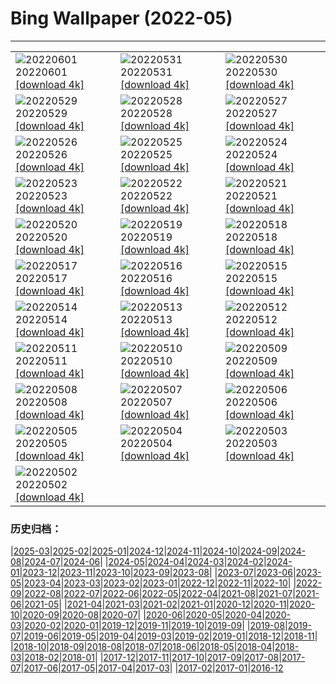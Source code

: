 # Bing Wallpaper (2022-05)
**************

<table><tr><td><img class="wallpaper" src="https://www.bing.com/th?id=OHR.ParrotDay_EN-US9824481217_1920x1080.jpg" alt="20220601"> 20220601 <a href="https://www.bing.com/th?id=OHR.ParrotDay_EN-US9824481217_UHD.jpg">[download 4k]</a></td><td><img class="wallpaper" src="https://www.bing.com/th?id=OHR.WW2Lincoln_EN-US6306243521_1920x1080.jpg" alt="20220531"> 20220531 <a href="https://www.bing.com/th?id=OHR.WW2Lincoln_EN-US6306243521_UHD.jpg">[download 4k]</a></td><td><img class="wallpaper" src="https://www.bing.com/th?id=OHR.HyaliteCreek_EN-US9700334811_1920x1080.jpg" alt="20220530"> 20220530 <a href="https://www.bing.com/th?id=OHR.HyaliteCreek_EN-US9700334811_UHD.jpg">[download 4k]</a></td></tr><tr><td><img class="wallpaper" src="https://www.bing.com/th?id=OHR.PurnululuNP_EN-US9646771554_1920x1080.jpg" alt="20220529"> 20220529 <a href="https://www.bing.com/th?id=OHR.PurnululuNP_EN-US9646771554_UHD.jpg">[download 4k]</a></td><td><img class="wallpaper" src="https://www.bing.com/th?id=OHR.MarinHeadlands_EN-US9564309974_1920x1080.jpg" alt="20220528"> 20220528 <a href="https://www.bing.com/th?id=OHR.MarinHeadlands_EN-US9564309974_UHD.jpg">[download 4k]</a></td><td><img class="wallpaper" src="https://www.bing.com/th?id=OHR.Monteverde_EN-US9503031199_1920x1080.jpg" alt="20220527"> 20220527 <a href="https://www.bing.com/th?id=OHR.Monteverde_EN-US9503031199_UHD.jpg">[download 4k]</a></td></tr><tr><td><img class="wallpaper" src="https://www.bing.com/th?id=OHR.Alhambra_EN-US9442124079_1920x1080.jpg" alt="20220526"> 20220526 <a href="https://www.bing.com/th?id=OHR.Alhambra_EN-US9442124079_UHD.jpg">[download 4k]</a></td><td><img class="wallpaper" src="https://www.bing.com/th?id=OHR.KornatiNP_EN-US0453245326_1920x1080.jpg" alt="20220525"> 20220525 <a href="https://www.bing.com/th?id=OHR.KornatiNP_EN-US0453245326_UHD.jpg">[download 4k]</a></td><td><img class="wallpaper" src="https://www.bing.com/th?id=OHR.RedBellied_EN-US7363239921_1920x1080.jpg" alt="20220524"> 20220524 <a href="https://www.bing.com/th?id=OHR.RedBellied_EN-US7363239921_UHD.jpg">[download 4k]</a></td></tr><tr><td><img class="wallpaper" src="https://www.bing.com/th?id=OHR.ZebraEgret_EN-US9268536963_1920x1080.jpg" alt="20220523"> 20220523 <a href="https://www.bing.com/th?id=OHR.ZebraEgret_EN-US9268536963_UHD.jpg">[download 4k]</a></td><td><img class="wallpaper" src="https://www.bing.com/th?id=OHR.AlbionFalls_EN-US5365811607_1920x1080.jpg" alt="20220522"> 20220522 <a href="https://www.bing.com/th?id=OHR.AlbionFalls_EN-US5365811607_UHD.jpg">[download 4k]</a></td><td><img class="wallpaper" src="https://www.bing.com/th?id=OHR.ApisMellifera_EN-US1549924485_1920x1080.jpg" alt="20220521"> 20220521 <a href="https://www.bing.com/th?id=OHR.ApisMellifera_EN-US1549924485_UHD.jpg">[download 4k]</a></td></tr><tr><td><img class="wallpaper" src="https://www.bing.com/th?id=OHR.GlassBridge_EN-US6168516510_1920x1080.jpg" alt="20220520"> 20220520 <a href="https://www.bing.com/th?id=OHR.GlassBridge_EN-US6168516510_UHD.jpg">[download 4k]</a></td><td><img class="wallpaper" src="https://www.bing.com/th?id=OHR.KansasPrairiefire_EN-US6008489579_1920x1080.jpg" alt="20220519"> 20220519 <a href="https://www.bing.com/th?id=OHR.KansasPrairiefire_EN-US6008489579_UHD.jpg">[download 4k]</a></td><td><img class="wallpaper" src="https://www.bing.com/th?id=OHR.SaltPondsMaras_EN-US5922073798_1920x1080.jpg" alt="20220518"> 20220518 <a href="https://www.bing.com/th?id=OHR.SaltPondsMaras_EN-US5922073798_UHD.jpg">[download 4k]</a></td></tr><tr><td><img class="wallpaper" src="https://www.bing.com/th?id=OHR.PawneeOwls_EN-US5086668928_1920x1080.jpg" alt="20220517"> 20220517 <a href="https://www.bing.com/th?id=OHR.PawneeOwls_EN-US5086668928_UHD.jpg">[download 4k]</a></td><td><img class="wallpaper" src="https://www.bing.com/th?id=OHR.BerninaBloodMoon_EN-US5538561384_1920x1080.jpg" alt="20220516"> 20220516 <a href="https://www.bing.com/th?id=OHR.BerninaBloodMoon_EN-US5538561384_UHD.jpg">[download 4k]</a></td><td><img class="wallpaper" src="https://www.bing.com/th?id=OHR.WindmillDay_EN-US5180406924_1920x1080.jpg" alt="20220515"> 20220515 <a href="https://www.bing.com/th?id=OHR.WindmillDay_EN-US5180406924_UHD.jpg">[download 4k]</a></td></tr><tr><td><img class="wallpaper" src="https://www.bing.com/th?id=OHR.MaasaiGiraffe_EN-US4914727610_1920x1080.jpg" alt="20220514"> 20220514 <a href="https://www.bing.com/th?id=OHR.MaasaiGiraffe_EN-US4914727610_UHD.jpg">[download 4k]</a></td><td><img class="wallpaper" src="https://www.bing.com/th?id=OHR.RedCross_EN-US5698722803_1920x1080.jpg" alt="20220513"> 20220513 <a href="https://www.bing.com/th?id=OHR.RedCross_EN-US5698722803_UHD.jpg">[download 4k]</a></td><td><img class="wallpaper" src="https://www.bing.com/th?id=OHR.OiaVillage_EN-US5240840248_1920x1080.jpg" alt="20220512"> 20220512 <a href="https://www.bing.com/th?id=OHR.OiaVillage_EN-US5240840248_UHD.jpg">[download 4k]</a></td></tr><tr><td><img class="wallpaper" src="https://www.bing.com/th?id=OHR.GiffordPinchot_EN-US4980175686_1920x1080.jpg" alt="20220511"> 20220511 <a href="https://www.bing.com/th?id=OHR.GiffordPinchot_EN-US4980175686_UHD.jpg">[download 4k]</a></td><td><img class="wallpaper" src="https://www.bing.com/th?id=OHR.GoremeNationalPark_EN-US4875441908_1920x1080.jpg" alt="20220510"> 20220510 <a href="https://www.bing.com/th?id=OHR.GoremeNationalPark_EN-US4875441908_UHD.jpg">[download 4k]</a></td><td><img class="wallpaper" src="https://www.bing.com/th?id=OHR.MomJoey_EN-US7006938352_1920x1080.jpg" alt="20220509"> 20220509 <a href="https://www.bing.com/th?id=OHR.MomJoey_EN-US7006938352_UHD.jpg">[download 4k]</a></td></tr><tr><td><img class="wallpaper" src="https://www.bing.com/th?id=OHR.SwedishAntenna_EN-US4697496933_1920x1080.jpg" alt="20220508"> 20220508 <a href="https://www.bing.com/th?id=OHR.SwedishAntenna_EN-US4697496933_UHD.jpg">[download 4k]</a></td><td><img class="wallpaper" src="https://www.bing.com/th?id=OHR.HertfordshireBluebells_EN-US4578338154_1920x1080.jpg" alt="20220507"> 20220507 <a href="https://www.bing.com/th?id=OHR.HertfordshireBluebells_EN-US4578338154_UHD.jpg">[download 4k]</a></td><td><img class="wallpaper" src="https://www.bing.com/th?id=OHR.JaliscoAgave_EN-US2800710188_1920x1080.jpg" alt="20220506"> 20220506 <a href="https://www.bing.com/th?id=OHR.JaliscoAgave_EN-US2800710188_UHD.jpg">[download 4k]</a></td></tr><tr><td><img class="wallpaper" src="https://www.bing.com/th?id=OHR.WadiRum_EN-US2725530460_1920x1080.jpg" alt="20220505"> 20220505 <a href="https://www.bing.com/th?id=OHR.WadiRum_EN-US2725530460_UHD.jpg">[download 4k]</a></td><td><img class="wallpaper" src="https://www.bing.com/th?id=OHR.DuckHen_EN-US2672519159_1920x1080.jpg" alt="20220504"> 20220504 <a href="https://www.bing.com/th?id=OHR.DuckHen_EN-US2672519159_UHD.jpg">[download 4k]</a></td><td><img class="wallpaper" src="https://www.bing.com/th?id=OHR.TravertineTurkey_EN-US2604407895_1920x1080.jpg" alt="20220503"> 20220503 <a href="https://www.bing.com/th?id=OHR.TravertineTurkey_EN-US2604407895_UHD.jpg">[download 4k]</a></td></tr><tr><td><img class="wallpaper" src="https://www.bing.com/th?id=OHR.LeiDay_EN-US2557797109_1920x1080.jpg" alt="20220502"> 20220502 <a href="https://www.bing.com/th?id=OHR.LeiDay_EN-US2557797109_UHD.jpg">[download 4k]</a></td><td></td><td></td></tr></table>

### 历史归档：

|[2025-03](/../2025-03/2025-03.md)|[2025-02](/../2025-02/2025-02.md)|[2025-01](/../2025-01/2025-01.md)|[2024-12](/../2024-12/2024-12.md)|[2024-11](/../2024-11/2024-11.md)|[2024-10](/../2024-10/2024-10.md)|[2024-09](/../2024-09/2024-09.md)|[2024-08](/../2024-08/2024-08.md)|[2024-07](/../2024-07/2024-07.md)|[2024-06](/../2024-06/2024-06.md)|
|[2024-05](/../2024-05/2024-05.md)|[2024-04](/../2024-04/2024-04.md)|[2024-03](/../2024-03/2024-03.md)|[2024-02](/../2024-02/2024-02.md)|[2024-01](/../2024-01/2024-01.md)|[2023-12](/../2023-12/2023-12.md)|[2023-11](/../2023-11/2023-11.md)|[2023-10](/../2023-10/2023-10.md)|[2023-09](/../2023-09/2023-09.md)|[2023-08](/../2023-08/2023-08.md)|
|[2023-07](/../2023-07/2023-07.md)|[2023-06](/../2023-06/2023-06.md)|[2023-05](/../2023-05/2023-05.md)|[2023-04](/../2023-04/2023-04.md)|[2023-03](/../2023-03/2023-03.md)|[2023-02](/../2023-02/2023-02.md)|[2023-01](/../2023-01/2023-01.md)|[2022-12](/../2022-12/2022-12.md)|[2022-11](/../2022-11/2022-11.md)|[2022-10](/../2022-10/2022-10.md)|
|[2022-09](/../2022-09/2022-09.md)|[2022-08](/../2022-08/2022-08.md)|[2022-07](/../2022-07/2022-07.md)|[2022-06](/../2022-06/2022-06.md)|[2022-05](/2022-05.md)|[2022-04](/../2022-04/2022-04.md)|[2021-08](/../2021-08/2021-08.md)|[2021-07](/../2021-07/2021-07.md)|[2021-06](/../2021-06/2021-06.md)|[2021-05](/../2021-05/2021-05.md)|
|[2021-04](/../2021-04/2021-04.md)|[2021-03](/../2021-03/2021-03.md)|[2021-02](/../2021-02/2021-02.md)|[2021-01](/../2021-01/2021-01.md)|[2020-12](/../2020-12/2020-12.md)|[2020-11](/../2020-11/2020-11.md)|[2020-10](/../2020-10/2020-10.md)|[2020-09](/../2020-09/2020-09.md)|[2020-08](/../2020-08/2020-08.md)|[2020-07](/../2020-07/2020-07.md)|
|[2020-06](/../2020-06/2020-06.md)|[2020-05](/../2020-05/2020-05.md)|[2020-04](/../2020-04/2020-04.md)|[2020-03](/../2020-03/2020-03.md)|[2020-02](/../2020-02/2020-02.md)|[2020-01](/../2020-01/2020-01.md)|[2019-12](/../2019-12/2019-12.md)|[2019-11](/../2019-11/2019-11.md)|[2019-10](/../2019-10/2019-10.md)|[2019-09](/../2019-09/2019-09.md)|
|[2019-08](/../2019-08/2019-08.md)|[2019-07](/../2019-07/2019-07.md)|[2019-06](/../2019-06/2019-06.md)|[2019-05](/../2019-05/2019-05.md)|[2019-04](/../2019-04/2019-04.md)|[2019-03](/../2019-03/2019-03.md)|[2019-02](/../2019-02/2019-02.md)|[2019-01](/../2019-01/2019-01.md)|[2018-12](/../2018-12/2018-12.md)|[2018-11](/../2018-11/2018-11.md)|
|[2018-10](/../2018-10/2018-10.md)|[2018-09](/../2018-09/2018-09.md)|[2018-08](/../2018-08/2018-08.md)|[2018-07](/../2018-07/2018-07.md)|[2018-06](/../2018-06/2018-06.md)|[2018-05](/../2018-05/2018-05.md)|[2018-04](/../2018-04/2018-04.md)|[2018-03](/../2018-03/2018-03.md)|[2018-02](/../2018-02/2018-02.md)|[2018-01](/../2018-01/2018-01.md)|
|[2017-12](/../2017-12/2017-12.md)|[2017-11](/../2017-11/2017-11.md)|[2017-10](/../2017-10/2017-10.md)|[2017-09](/../2017-09/2017-09.md)|[2017-08](/../2017-08/2017-08.md)|[2017-07](/../2017-07/2017-07.md)|[2017-06](/../2017-06/2017-06.md)|[2017-05](/../2017-05/2017-05.md)|[2017-04](/../2017-04/2017-04.md)|[2017-03](/../2017-03/2017-03.md)|
|[2017-02](/../2017-02/2017-02.md)|[2017-01](/../2017-01/2017-01.md)|[2016-12](/../2016-12/2016-12.md)